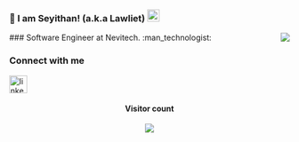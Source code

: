 ### 👋 I am Seyithan! (a.k.a Lawliet) [<img src='https://cdn.jsdelivr.net/npm/simple-icons@3.0.1/icons/linkedin.svg' alt='linkedin' height='22'>](https://www.linkedin.com/in/seyithan-dilek/) 

<img align='right' src="https://github-readme-stats.vercel.app/api?username=seyithandilek&hide_border=true&hide_rank=false&show_icons=true&theme=white">
### Software Engineer at Nevitech. :man_technologist:

### Connect with me 
[<img src='https://cdn.jsdelivr.net/npm/simple-icons@3.0.1/icons/linkedin.svg' alt='linkedin' height='32'>](https://www.linkedin.com/in/seyithan-dilek/) 

<h4 align="center">Visitor count</h4>
<p align="center"> 
  <img src="https://profile-counter.glitch.me/seyithandilek/count.svg" />
</p>
